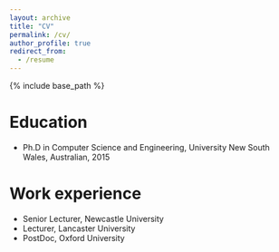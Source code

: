 ```yaml
---
layout: archive
title: "CV"
permalink: /cv/
author_profile: true
redirect_from:
  - /resume
---
```


{% include base_path %}

Education
======
* Ph.D in Computer Science and Engineering, University New South Wales, Australian, 2015

Work experience
======
* Senior Lecturer, Newcastle University
* Lecturer, Lancaster University
* PostDoc, Oxford University

  

